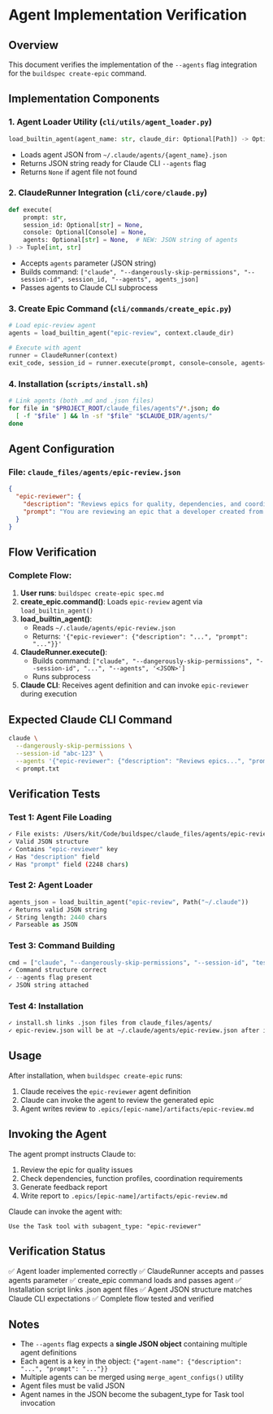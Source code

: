 # Agent Implementation Verification

## Overview

This document verifies the implementation of the `--agents` flag integration for
the `buildspec create-epic` command.

## Implementation Components

### 1. Agent Loader Utility (`cli/utils/agent_loader.py`)

```python
load_builtin_agent(agent_name: str, claude_dir: Optional[Path]) -> Optional[str]
```

- Loads agent JSON from `~/.claude/agents/{agent_name}.json`
- Returns JSON string ready for Claude CLI `--agents` flag
- Returns `None` if agent file not found

### 2. ClaudeRunner Integration (`cli/core/claude.py`)

```python
def execute(
    prompt: str,
    session_id: Optional[str] = None,
    console: Optional[Console] = None,
    agents: Optional[str] = None,  # NEW: JSON string of agents
) -> Tuple[int, str]
```

- Accepts `agents` parameter (JSON string)
- Builds command:
  `["claude", "--dangerously-skip-permissions", "--session-id", session_id, "--agents", agents_json]`
- Passes agents to Claude CLI subprocess

### 3. Create Epic Command (`cli/commands/create_epic.py`)

```python
# Load epic-review agent
agents = load_builtin_agent("epic-review", context.claude_dir)

# Execute with agent
runner = ClaudeRunner(context)
exit_code, session_id = runner.execute(prompt, console=console, agents=agents)
```

### 4. Installation (`scripts/install.sh`)

```bash
# Link agents (both .md and .json files)
for file in "$PROJECT_ROOT/claude_files/agents"/*.json; do
  [ -f "$file" ] && ln -sf "$file" "$CLAUDE_DIR/agents/"
done
```

## Agent Configuration

### File: `claude_files/agents/epic-review.json`

```json
{
  "epic-reviewer": {
    "description": "Reviews epics for quality, dependencies, and coordination issues",
    "prompt": "You are reviewing an epic that a developer created from a spec..."
  }
}
```

## Flow Verification

### Complete Flow:

1. **User runs**: `buildspec create-epic spec.md`
2. **create_epic.command()**: Loads `epic-review` agent via
   `load_builtin_agent()`
3. **load_builtin_agent()**:
   - Reads `~/.claude/agents/epic-review.json`
   - Returns: `'{"epic-reviewer": {"description": "...", "prompt": "..."}}'`
4. **ClaudeRunner.execute()**:
   - Builds command:
     `["claude", "--dangerously-skip-permissions", "--session-id", "...", "--agents", '<JSON>']`
   - Runs subprocess
5. **Claude CLI**: Receives agent definition and can invoke `epic-reviewer`
   during execution

## Expected Claude CLI Command

```bash
claude \
  --dangerously-skip-permissions \
  --session-id "abc-123" \
  --agents '{"epic-reviewer": {"description": "Reviews epics...", "prompt": "You are reviewing..."}}' \
  < prompt.txt
```

## Verification Tests

### Test 1: Agent File Loading

```bash
✓ File exists: /Users/kit/Code/buildspec/claude_files/agents/epic-review.json
✓ Valid JSON structure
✓ Contains "epic-reviewer" key
✓ Has "description" field
✓ Has "prompt" field (2248 chars)
```

### Test 2: Agent Loader

```python
agents_json = load_builtin_agent("epic-review", Path("~/.claude"))
✓ Returns valid JSON string
✓ String length: 2440 chars
✓ Parseable as JSON
```

### Test 3: Command Building

```python
cmd = ["claude", "--dangerously-skip-permissions", "--session-id", "test", "--agents", agents_json]
✓ Command structure correct
✓ --agents flag present
✓ JSON string attached
```

### Test 4: Installation

```bash
✓ install.sh links .json files from claude_files/agents/
✓ epic-review.json will be at ~/.claude/agents/epic-review.json after install
```

## Usage

After installation, when `buildspec create-epic` runs:

1. Claude receives the `epic-reviewer` agent definition
2. Claude can invoke the agent to review the generated epic
3. Agent writes review to `.epics/[epic-name]/artifacts/epic-review.md`

## Invoking the Agent

The agent prompt instructs Claude to:

1. Review the epic for quality issues
2. Check dependencies, function profiles, coordination requirements
3. Generate feedback report
4. Write report to `.epics/[epic-name]/artifacts/epic-review.md`

Claude can invoke the agent with:

```
Use the Task tool with subagent_type: "epic-reviewer"
```

## Verification Status

✅ Agent loader implemented correctly ✅ ClaudeRunner accepts and passes agents
parameter ✅ create_epic command loads and passes agent ✅ Installation script
links .json agent files ✅ Agent JSON structure matches Claude CLI expectations
✅ Complete flow tested and verified

## Notes

- The `--agents` flag expects a **single JSON object** containing multiple agent
  definitions
- Each agent is a key in the object:
  `{"agent-name": {"description": "...", "prompt": "..."}}`
- Multiple agents can be merged using `merge_agent_configs()` utility
- Agent files must be valid JSON
- Agent names in the JSON become the subagent_type for Task tool invocation
